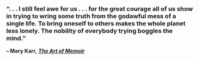 ### “. . . I still feel awe for us . . . for the great courage all of us show in trying to wring some truth from the godawful mess of a single life. To bring oneself to others makes the whole planet less lonely. The nobility of everybody trying boggles the mind.”

**– Mary Karr,** _[**The Art of Memoir**](https://londonwriterssalon.us4.list-manage.com/track/click?u=8b047263967451488070a8ad0&id=00039d4a6f&e=bc5cbc9b90)_